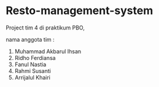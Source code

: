# Resto-management-system

Project tim 4 di praktikum PBO, 

nama anggota tim :
1. Muhammad Akbarul Ihsan
2. Ridho Ferdiansa
3. Fanul Nastia
4. Rahmi Susanti
5. Arrijalul Khairi
